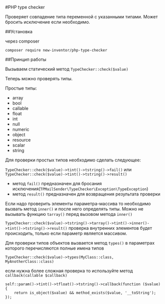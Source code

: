 #PHP type checker

Проверяет совпадение типа переменной с указанными типами. Может бросить исключение если необходимо.

##Установка

через composer

`composer require new-inventor/php-type-checker`

##Принцип работы

Вызываем статический метод `TypeChecker::check($value)`

Теперь можно проверять типы.

Простые типы:
* array
* bool
* callable
* float
* int
* null
* numeric
* object
* resource
* scalar
* string

Для проверки простых типов необходимо сделать следующее:

`TypeChecker::check($value)->tint()->tstring()->fail()`
или
`TypeChecker::check($value)->tint()->tstring()->result()`

* метод `fail()` предназначен для бросания исключения(`TPMailSender\TypeChecker\Exception\TypeException`)
* метод `result()` предназначен для возвращения результата проверки

Если надо проверить элементы параметра-массива то необходимо вызвать метод `inner()` и после него определять типы.
Можно не вызывать функцию `tarray()` перед вызовом метода `inner()`

`TypeChecker::check($value)->tstring()->tarray()->tint()->inner()->tint()->tstring()->result()`
проверка внутренних элементов будет происходить, только если параметр является массивом.

Для проверки типов объектов вызвается метод `types()` в параметрах которого перечисляются полные имена типов

`TypeChecker::check($value)->types(MyClass::class, MyAnotherClass::class)`

если нужна более сложная проверка то используйте метод `callback(callable $callback)`

```
self::param()->tint()->tfloat()->tstring()->callback(function ($value){
    return is_object($value) && method_exists($value, '__toString');
});
```
